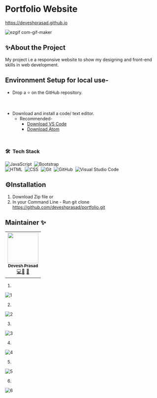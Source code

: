 # Portfolio Website  
https://deveshprasad.github.io


![ezgif com-gif-maker](https://user-images.githubusercontent.com/63739986/110805639-498c1a80-82a7-11eb-8b79-b2e60c503760.gif)

## ✨About the Project

My project i.e a responsive website to show my designing and front-end skills in web development.

## Environment Setup for local use-

* Drop a :star: on the GitHub repository.
<br/>

* Download and install a code/ text editor.
    - Recommended-
        - [Download VS Code](https://code.visualstudio.com/download)
        - [Download Atom](https://atom.io/)
<br/>


 ### 🛠 &nbsp;Tech Stack

![JavaScript](https://img.shields.io/badge/-JavaScript-05122A?style=flat&logo=javascript)&nbsp;
![Bootstrap](https://img.shields.io/badge/-Bootstrap-05122A?style=flat&logo=bootstrap&logoColor=563D7C)\
![HTML](https://img.shields.io/badge/-HTML-05122A?style=flat&logo=HTML5)&nbsp;
![CSS](https://img.shields.io/badge/-CSS-05122A?style=flat&logo=CSS3&logoColor=1572B6)&nbsp;
![Git](https://img.shields.io/badge/-Git-05122A?style=flat&logo=git)&nbsp;
![GitHub](https://img.shields.io/badge/-GitHub-05122A?style=flat&logo=github)&nbsp;
![Visual Studio Code](https://img.shields.io/badge/-Visual%20Studio%20Code-05122A?style=flat&logo=visual-studio-code&logoColor=007ACC)&nbsp;
    
## ⚙Installation

1) Download Zip file or
2) In your Command Line - Run git clone https://github.com/deveshprasad/portfolio.git 

## Maintainer ✨
<table>
  <tr>
    <td align="center"><a href="https://github.com/deveshprasad"><img src="https://avatars.githubusercontent.com/u/63739986?s=460&u=7f3c89bd6859a6406a9890a4936910b710ee721e&v=4" width="100px;" alt=""/><br /><sub><b>Devesh Prasad</b></sub></a><br /><a href="https://github.com/deveshprasad/deveshprasad.github.io/commits?author=deveshprasad" title="Code">💻</a><a href="https://github.com/deveshprasad/deveshprasad.github.io/commits?author=deveshprasad" title="Documentation">📖</a> <a href="https://github.com/deveshprasad/deveshprasad.github.io/commits?author=deveshprasad" title="Maintenance">🚧</a></td>
  </tr>
</table>





1)
![1](https://user-images.githubusercontent.com/63739986/110804707-6c69ff00-82a6-11eb-912e-92579795c2a3.png)


2)
![2](https://user-images.githubusercontent.com/63739986/110804712-6e33c280-82a6-11eb-800a-5266a4fa301f.png)


3)
![3](https://user-images.githubusercontent.com/63739986/110804716-6f64ef80-82a6-11eb-8f11-ca245300b554.png)


4)
![4](https://user-images.githubusercontent.com/63739986/110804720-6f64ef80-82a6-11eb-8217-6a3728413aa3.png)


5)
![5](https://user-images.githubusercontent.com/63739986/110804724-6ffd8600-82a6-11eb-9811-f2cd2b2d1e30.png)


6)
![6](https://user-images.githubusercontent.com/63739986/110804726-70961c80-82a6-11eb-81be-fb8ef1f75054.png)


